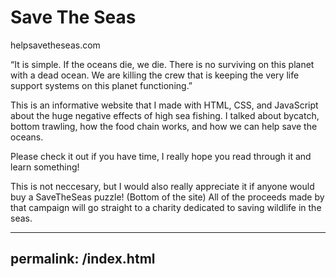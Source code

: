 
# Save The Seas
helpsavetheseas.com

“It is simple. If the oceans die, we die. There is no surviving on this planet with a dead ocean. We are killing the crew that is keeping the very life support systems on this planet functioning.”

This is an informative website that I made with HTML, CSS, and JavaScript about the huge negative effects of high sea fishing. I talked about bycatch, bottom trawling, how the food chain works, and how we can help save the oceans. 

Please check it out if you have time, I really hope you read through it and learn something!

This is not neccesary, but I would also really appreciate it if anyone would buy a SaveTheSeas puzzle! (Bottom of the site) All of the proceeds made by that campaign will go straight to a charity dedicated to saving wildlife in the seas.

---
permalink: /index.html
---
